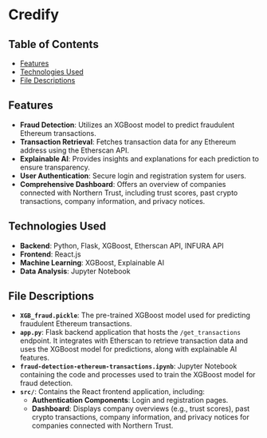 # Credify

## Table of Contents

- [Features](#features)
- [Technologies Used](#technologies-used)
- [File Descriptions](#file-descriptions)

## Features

- **Fraud Detection**: Utilizes an XGBoost model to predict fraudulent Ethereum transactions.
- **Transaction Retrieval**: Fetches transaction data for any Ethereum address using the Etherscan API.
- **Explainable AI**: Provides insights and explanations for each prediction to ensure transparency.
- **User Authentication**: Secure login and registration system for users.
- **Comprehensive Dashboard**: Offers an overview of companies connected with Northern Trust, including trust scores, past crypto transactions, company information, and privacy notices.

## Technologies Used

- **Backend**: Python, Flask, XGBoost, Etherscan API, INFURA API
- **Frontend**: React.js
- **Machine Learning**: XGBoost, Explainable AI
- **Data Analysis**: Jupyter Notebook

## File Descriptions

- **`XGB_fraud.pickle`**: The pre-trained XGBoost model used for predicting fraudulent Ethereum transactions.
- **`app.py`**: Flask backend application that hosts the `/get_transactions` endpoint. It integrates with Etherscan to retrieve transaction data and uses the XGBoost model for predictions, along with explainable AI features.
- **`fraud-detection-ethereum-transactions.ipynb`**: Jupyter Notebook containing the code and processes used to train the XGBoost model for fraud detection.
- **`src/`**: Contains the React frontend application, including:
  - **Authentication Components**: Login and registration pages.
  - **Dashboard**: Displays company overviews (e.g., trust scores), past crypto transactions, company information, and privacy notices for companies connected with Northern Trust.


